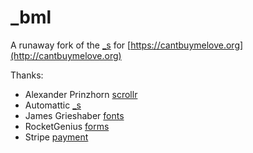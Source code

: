 _bml
===  

A runaway fork of the [_s](https://github.com/Automattic/_s/) 
for [https://cantbuymelove.org](http://cantbuymelove.org)

Thanks:
 
 - Alexander Prinzhorn [scrollr](https://github.com/Prinzhorn/skrollr)
 - Automattic [_s](https://github.com/Automattic)
 - James Grieshaber [fonts](https://plus.google.com/104610899646415406748/about)
 - RocketGenius [forms](http://www.rocketgenius.com/)
 - Stripe [payment](https://github.com/stripe)